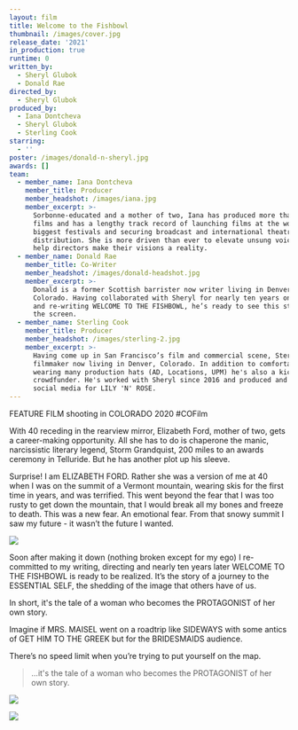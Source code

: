 ```yaml
---
layout: film
title: Welcome to the Fishbowl
thumbnail: /images/cover.jpg
release_date: '2021'
in_production: true
runtime: 0
written_by:
  - Sheryl Glubok
  - Donald Rae
directed_by:
  - Sheryl Glubok
produced_by:
  - Iana Dontcheva
  - Sheryl Glubok
  - Sterling Cook
starring:
  - ''
poster: /images/donald-n-sheryl.jpg
awards: []
team:
  - member_name: Iana Dontcheva
    member_title: Producer
    member_headshot: /images/iana.jpg
    member_excerpt: >-
      Sorbonne-educated and a mother of two, Iana has produced more than 20
      films and has a lengthy track record of launching films at the world's
      biggest festivals and securing broadcast and international theatrical
      distribution. She is more driven than ever to elevate unsung voices and
      help directors make their visions a reality.
  - member_name: Donald Rae
    member_title: Co-Writer
    member_headshot: /images/donald-headshot.jpg
    member_excerpt: >-
      Donald is a former Scottish barrister now writer living in Denver,
      Colorado. Having collaborated with Sheryl for nearly ten years on writing
      and re-writing WELCOME TO THE FISHBOWL, he’s ready to see this story on
      the screen.
  - member_name: Sterling Cook
    member_title: Producer
    member_headshot: /images/sterling-2.jpg
    member_excerpt: >-
      Having come up in San Francisco’s film and commercial scene, Sterling is a
      filmmaker now living in Denver, Colorado. In addition to comfortably
      wearing many production hats (AD, Locations, UPM) he's also a kick-ass
      crowdfunder. He's worked with Sheryl since 2016 and produced and ran
      social media for LILY 'N' ROSE.
---
```

FEATURE FILM shooting in COLORADO 2020 #COFilm

With 40 receding in the rearview mirror, Elizabeth Ford, mother of two, gets a career-making opportunity. All she has to do is chaperone the manic, narcissistic literary legend, Storm Grandquist, 200 miles to an awards ceremony in Telluride. But he has another plot up his sleeve.

Surprise! I am ELIZABETH FORD. Rather she was a version of me at 40 when I was on the summit of a Vermont mountain, wearing skis for the first time in years, and was terrified. This went beyond the fear that I was too rusty to get down the mountain, that I would break all my bones and freeze to death. This was a new fear. An emotional fear. From that snowy summit I saw my future - it wasn’t the future I wanted.

![](/images/road.jpg)

Soon after making it down (nothing broken except for my ego) I re-committed to my writing, directing and nearly ten years later WELCOME TO THE FISHBOWL is ready to be realized. It’s the story of a journey to the ESSENTIAL SELF, the shedding of the image that others have of us.

In short, it's the tale of a woman who becomes the PROTAGONIST of her own story.

Imagine if MRS. MAISEL went on a roadtrip like SIDEWAYS with some antics of GET HIM TO THE GREEK but for the BRIDESMAIDS audience.

There’s no speed limit when you’re trying to put yourself on the map.

> ...it's the tale of a woman who becomes the PROTAGONIST of her own story.

![](/images/maisel-1.jpg)

![](/images/car-on-road.jpg)